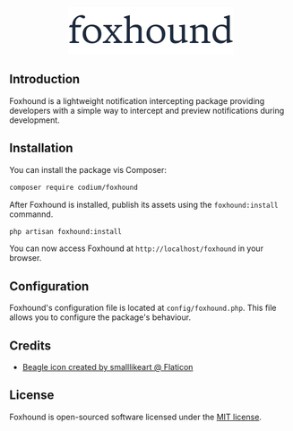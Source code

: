 <p align="center"><img src="./art/logo.png" /></p>

## Introduction

Foxhound is a lightweight notification intercepting package providing developers with a simple way to intercept and preview notifications during development.

## Installation

You can install the package vis Composer:

```bash
composer require codium/foxhound
```

After Foxhound is installed, publish its assets using the `foxhound:install` commannd.

```bash
php artisan foxhound:install
```

You can now access Foxhound at `http://localhost/foxhound` in your browser.

## Configuration

Foxhound's configuration file is located at `config/foxhound.php`. This file allows you to configure the package's behaviour.

## Credits

- [Beagle icon created by smalllikeart @ Flaticon](https://www.flaticon.com/free-icons/beagle)

## License

Foxhound is open-sourced software licensed under the [MIT license](LICENSE.md).
